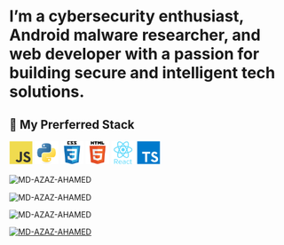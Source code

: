 <h1>I’m a cybersecurity enthusiast, Android malware researcher, and web developer with a passion for building secure and intelligent tech solutions.</h1>
<p></p>
<h2>🚀 My Prerferred Stack</h2>
<p><a target="_blank" href="https://raw.githubusercontent.com/devicons/devicon/master/icons/javascript/javascript-original.svg" style="display: inline-block;"><img src="https://raw.githubusercontent.com/devicons/devicon/master/icons/javascript/javascript-original.svg" alt="javascript" width="42" height="42" /></a>
<a target="_blank" href="https://raw.githubusercontent.com/devicons/devicon/master/icons/python/python-original.svg" style="display: inline-block;"><img src="https://raw.githubusercontent.com/devicons/devicon/master/icons/python/python-original.svg" alt="python" width="42" height="42" /></a>
<a target="_blank" href="https://raw.githubusercontent.com/devicons/devicon/master/icons/css3/css3-original-wordmark.svg" style="display: inline-block;"><img src="https://raw.githubusercontent.com/devicons/devicon/master/icons/css3/css3-original-wordmark.svg" alt="css3" width="42" height="42" /></a>
<a target="_blank" href="https://raw.githubusercontent.com/devicons/devicon/master/icons/html5/html5-original-wordmark.svg" style="display: inline-block;"><img src="https://raw.githubusercontent.com/devicons/devicon/master/icons/html5/html5-original-wordmark.svg" alt="html5" width="42" height="42" /></a>
<a target="_blank" href="https://raw.githubusercontent.com/devicons/devicon/master/icons/react/react-original-wordmark.svg" style="display: inline-block;"><img src="https://raw.githubusercontent.com/devicons/devicon/master/icons/react/react-original-wordmark.svg" alt="react" width="42" height="42" /></a>
<a target="_blank" href="https://raw.githubusercontent.com/devicons/devicon/master/icons/typescript/typescript-original.svg" style="display: inline-block;"><img src="https://raw.githubusercontent.com/devicons/devicon/master/icons/typescript/typescript-original.svg" alt="typescript" width="42" height="42" /></a></p>
<p><img align="center" src="https://github-readme-stats.vercel.app/api?username=MD-AZAZ-AHAMED&show_icons=true&locale=en" alt="MD-AZAZ-AHAMED" /></p>
<p><img align="center" src="https://github-readme-streak-stats.herokuapp.com/?user=MD-AZAZ-AHAMED&" alt="MD-AZAZ-AHAMED" /></p>
<p><img src="https://github-readme-stats.vercel.app/api/top-langs?username=MD-AZAZ-AHAMED&show_icons=true&locale=en&layout=compact" alt="MD-AZAZ-AHAMED" /></p>
<p><a href="https://github.com/ryo-ma/github-profile-trophy"><img src="https://github-profile-trophy.vercel.app/?username=MD-AZAZ-AHAMED" alt="MD-AZAZ-AHAMED" /></a></p>
